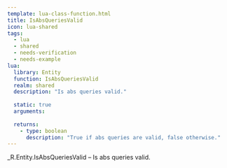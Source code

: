 ```yaml
---
template: lua-class-function.html
title: IsAbsQueriesValid
icon: lua-shared
tags:
  - lua
  - shared
  - needs-verification
  - needs-example
lua:
  library: Entity
  function: IsAbsQueriesValid
  realm: shared
  description: "Is abs queries valid."
  
  static: true
  arguments:
  
  returns:
    - type: boolean
      description: "True if abs queries are valid, false otherwise."
---
```


<div class="lua__search__keywords">
_R.Entity.IsAbsQueriesValid &#x2013; Is abs queries valid.
</div>
